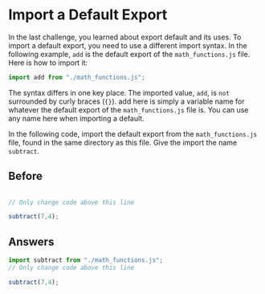 # Import a Default Export
In the last challenge, you learned about export default and its uses. To import a default export, you need to use a different import syntax. 
In the following example, `add` is the default export of the `math_functions.js` file. Here is how to import it:
```javascript
import add from "./math_functions.js";
```
The syntax differs in one key place. The imported value, `add`, is `not` surrounded by curly braces (`{}`). 
add here is simply a variable name for whatever the default export of the `math_functions.js` file is. 
You can use any name here when importing a default.

In the following code, import the default export from the `math_functions.js` file, found in the same directory as this file. 
Give the import the name `subtract`.

## Before
```javascript
  
// Only change code above this line

subtract(7,4);
```

## Answers
```javascript
import subtract from "./math_functions.js";
// Only change code above this line

subtract(7,4);
```
